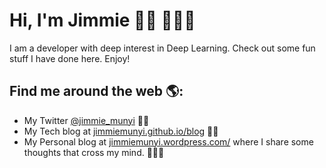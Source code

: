 # Hi, I'm Jimmie 👋🏾 👩🏾‍💻 

<!-- <img src="https://raw.githubusercontent.com/M0nica/M0nica/master/gh-header-image-cropped.png" alt="banner that says Monica Powell - software engineer, content creator and community organizer alongside a cartoon illustration of Monica"> -->

I am a developer with deep interest in Deep Learning. Check out some fun stuff I have done here. Enjoy!


## Find me around the web 🌎: 
- My Twitter <a href="https://www.twitter.com/jimmie_munyi" target="_blank">@jimmie_munyi</a> 🤳🏾 
- My Tech blog at <a href="https://jimmiemunyi.github.io/blog/" target="_blank">jimmiemunyi.github.io/blog</a> ✍🏾
- My Personal blog at <a href="https://jimmiemunyi.wordpress.com/" target="_blank">jimmiemunyi.wordpress.com/</a> where I share some thoughts that cross my mind. 👨🏾‍🚀 
